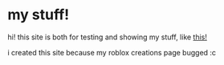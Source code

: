 # my stuff!

hi! this site is both for testing and showing my stuff, like [this!](https://www.roblox.com/games/18189829749/fnf-test)

i created this site because my roblox creations page bugged :c

